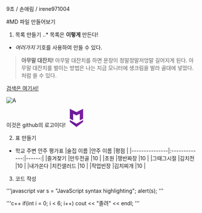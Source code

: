 9조 / 손애림 / irene971004

#MD 파일 만들어보기

1. 목록 만들기
..* 목록은 **이렇게** 만든다!
- *여러가지* 기호를 사용하여 만들 수 있다.

> **아무말 대잔치!**
> 아무말 대잔치를 하면 문장이 정말정말저엉말 길어지게 된다. 아무말 대잔치를 벌이는 방법은 나는 지금 모니터에 생크림을 발라 골대에 넣었다. 처럼 쓸 수 있다.

[검색은 여기서!](http://www.naver.com)

![A](http://portal.koreatech.ac.kr)

이것은 github의 로고이다!
![alt text](https://github.com/adam-p/markdown-here/raw/master/src/common/images/icon48.png "Logo Title Text 1")

2. 표 만들기
- 학교 주변 안주 평가표
|술집 이름	|안주 이름	|평점	|
|---------------|:-------------:|------:|
|즐겨찾기	|만두전골	|10	|
|초원		|쟁반짜장	|10	|
|그때그시절	|김치전		|10	|
|내가쏜다	|치킨샐러드	|10	|
|작업반장	|김치찌개	|10	|

3. 코드 작성

'''javascript
var s = "JavaScript syntax highlighting";
alert(s);
'''

'''c++
if(int i = 0; i < 6; i++)
cout << "졸려" << endl;
'''
